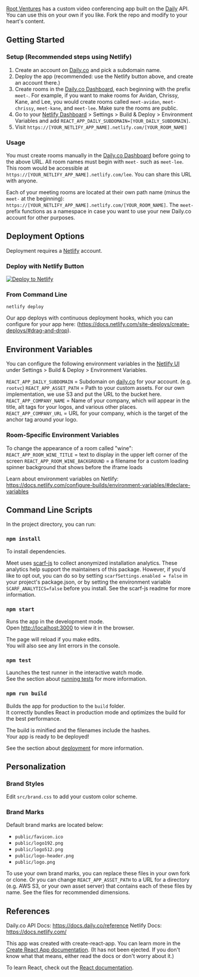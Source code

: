 [Root Ventures](root.vc) has a custom video conferencing app built on the [Daily](daily.co) API. You can use this on your own if you like. Fork the repo and modify to your heart's content.

## Getting Started

### Setup (Recommended steps using Netlify)
1. Create an account on [Daily.co](https://daily.co) and pick a subdomain name.
1. Deploy the app (recommended: use the Netlify button above, and create an account there.) 
1. Create rooms in the [Daily.co Dashboard](https://dashboard.daily.co), each beginning with the prefix `meet-`. For example, if you want to make rooms for Avidan, Chrissy, Kane, and Lee, you would create rooms called `meet-avidan`, `meet-chrissy`, `meet-kane`, and `meet-lee`. Make sure the rooms are public.
1. Go to your [Netlify Dashboard](https://app.netlify.com/sites) > Settings > Build & Deploy > Environment Variables and add `REACT_APP_DAILY_SUBDOMAIN=[YOUR_DAILY_SUBDOMAIN]`.
1. Visit `https://[YOUR_NETLIFY_APP_NAME].netlify.com/[YOUR_ROOM_NAME]`

### Usage
You must create rooms manually in the [Daily.co Dashboard](https://dashboard.daily.co) before going to the above URL. All room names must begin with `meet-` such as `meet-lee`. This room would be accessible at `https://[YOUR_NETLIFY_APP_NAME].netlify.com/lee`. You can share this URL with anyone.

Each of your meeting rooms are located at their own path name (minus the `meet-` at the beginning): `https://[YOUR_NETLIFY_APP_NAME].netlify.com/[YOUR_ROOM_NAME]`. The `meet-` prefix functions as a namespace in case you want to use your new Daily.co account for other purposes.

## Deployment Options

Deployment requires a [Netlify](https://www.netlify.com) account.

### Deploy with Netlify Button

[![Deploy to Netlify](https://www.netlify.com/img/deploy/button.svg)](https://app.netlify.com/start/deploy?repository=https://github.com/rootvc/meet)

### From Command Line

`netlify deploy`

Our app deploys with continuous deployment hooks, which you can configure for your app here: (https://docs.netlify.com/site-deploys/create-deploys/#drag-and-drop).

## Environment Variables

You can configure the following environment variables in the [Netlify UI](https://app.netlify.com/sites) under Settings > Build & Deploy > Environment Variables.

`REACT_APP_DAILY_SUBDOMAIN` = Subdomain on [daily.co](daily.co) for your account. (e.g. `rootvc`)
`REACT_APP_ASSET_PATH` = Path to your custom assets. For our own implementation, we use S3 and put the URL to the bucket here.
`REACT_APP_COMPANY_NAME` = Name of your company, which will appear in the title, alt tags for your logos, and various other places.
`REACT_APP_COMPANY_URL` = URL for your company, which is the target of the anchor tag around your logo.

### Room-Specific Environment Variables
To change the appearance of a room called "wine":
`REACT_APP_ROOM_WINE_TITLE` = text to display in the upper left corner of the screen
`REACT_APP_ROOM_WINE_BACKGROUND` = a filename for a custom loading spinner background that shows before the iframe loads

Learn about environment variables on Netlify: https://docs.netlify.com/configure-builds/environment-variables/#declare-variables

## Command Line Scripts

In the project directory, you can run:

### `npm install`

To install dependencies.

Meet uses [scarf-js](https://github.com/scarf-sh/scarf.js) to collect anonymized installation analytics. These analytics help support the maintainers of this package. However, if you'd like to opt out, you can do so by setting `scarfSettings.enabled = false` in your project's package.json, or by setting the environment variable `SCARF_ANALYTICS=false` before you install. See the scarf-js readme for more information.

### `npm start`

Runs the app in the development mode.<br />
Open [http://localhost:3000](http://localhost:3000) to view it in the browser.

The page will reload if you make edits.<br />
You will also see any lint errors in the console.

### `npm test`

Launches the test runner in the interactive watch mode.<br />
See the section about [running tests](https://facebook.github.io/create-react-app/docs/running-tests) for more information.

### `npm run build`

Builds the app for production to the `build` folder.<br />
It correctly bundles React in production mode and optimizes the build for the best performance.

The build is minified and the filenames include the hashes.<br />
Your app is ready to be deployed!

See the section about [deployment](https://facebook.github.io/create-react-app/docs/deployment) for more information.

## Personalization

### Brand Styles

Edit `src/brand.css` to add your custom color scheme.

### Brand Marks
Default brand marks are located below:

 - `public/favicon.ico`
 - `public/logo192.png`
 - `public/logo512.png`
 - `public/logo-header.png`
 - `public/logo.png`

To use your own brand marks, you can replace these files in your own fork or clone. Or you can change `REACT_APP_ASSET_PATH` to a URL for a directory (e.g. AWS S3, or your own asset server) that contains each of these files by name. See the files for recommended dimensions.

## References

Daily.co API Docs: https://docs.daily.co/reference
Netlify Docs: https://docs.netlify.com/

This app was created with create-react-app. You can learn more in the [Create React App documentation](https://facebook.github.io/create-react-app/docs/getting-started). (It has not been ejected. If you don't know what that means, either read the docs or don't worry about it.)

To learn React, check out the [React documentation](https://reactjs.org/).
